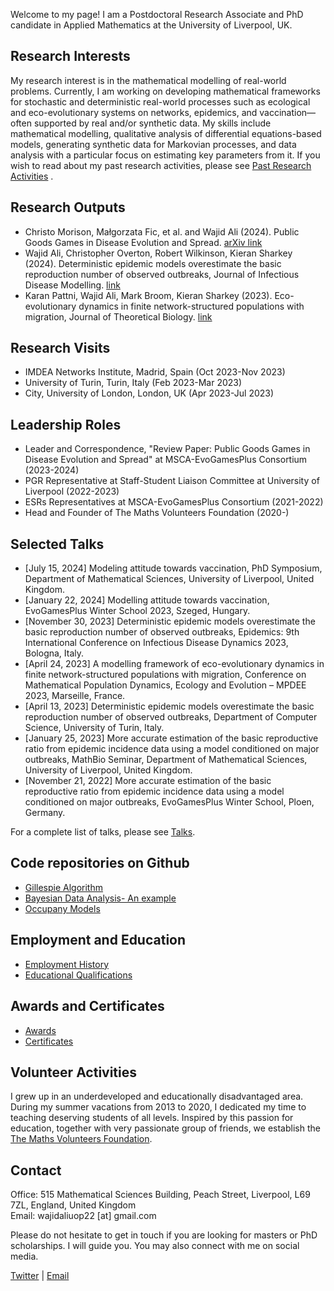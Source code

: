 Welcome to my page!  I am a Postdoctoral Research Associate and PhD candidate in Applied Mathematics at the University of Liverpool, UK.

## Research Interests

My research interest is in the mathematical modelling of real-world problems. Currently, I am working on developing mathematical frameworks for stochastic and deterministic real-world processes such as ecological and eco-evolutionary systems on networks, epidemics, and vaccination—often supported by real and/or synthetic data. My skills include mathematical modelling, qualitative analysis of differential equations-based models, generating synthetic data for Markovian processes, and data analysis with a particular focus on estimating key parameters from it. If you wish to read about my past research activities, please see [Past Research Activities](past_research_activities.md) .

## Research Outputs

- Christo Morison, Małgorzata Fic, et al. and Wajid Ali (2024). Public Goods Games in Disease Evolution and Spread. [arXiv link](https://arxiv.org/abs/2402.17842)
- Wajid Ali, Christopher Overton, Robert Wilkinson, Kieran Sharkey (2024). Deterministic epidemic models overestimate the basic reproduction number of observed outbreaks, Journal of Infectious Disease Modelling. [link](https://www.sciencedirect.com/science/article/pii/S2468042724000277)
- Karan Pattni, Wajid Ali, Mark Broom, Kieran Sharkey (2023). Eco-evolutionary dynamics in finite network-structured populations with migration, Journal of Theoretical Biology. [link](https://www.sciencedirect.com/science/article/pii/S0022519323001844?via%3Dihub)

## Research Visits

- IMDEA Networks Institute, Madrid, Spain (Oct 2023-Nov 2023)
- University of Turin, Turin, Italy (Feb 2023-Mar 2023)
- City, University of London, London, UK (Apr 2023-Jul 2023)

## Leadership Roles

- Leader and Correspondence, "Review Paper: Public Goods Games in Disease Evolution and Spread" at MSCA-EvoGamesPlus Consortium (2023-2024)
- PGR Representative at Staff-Student Liaison Committee at University of Liverpool (2022-2023)
- ESRs Representatives at MSCA-EvoGamesPlus Consortium (2021-2022)
- Head and Founder of The Maths Volunteers Foundation (2020-)

## Selected Talks

- [July 15, 2024] Modeling attitude towards vaccination, PhD Symposium, Department of Mathematical Sciences, University of Liverpool, United Kingdom.
- [January 22, 2024] Modelling attitude towards vaccination, EvoGamesPlus Winter School 2023, Szeged, Hungary.
- [November 30, 2023] Deterministic epidemic models overestimate the basic reproduction number of observed outbreaks, Epidemics: 9th International Conference on Infectious Disease Dynamics 2023, Bologna, Italy.
- [April 24, 2023] A modelling framework of eco-evolutionary dynamics in finite network-structured populations with migration, Conference on Mathematical Population Dynamics, Ecology and Evolution – MPDEE 2023, Marseille, France.
- [April 13, 2023] Deterministic epidemic models overestimate the basic reproduction number of observed outbreaks, Department of Computer Science, University of Turin, Italy.
- [January 25, 2023] More accurate estimation of the basic reproductive ratio from epidemic incidence data using a model conditioned on major outbreaks, MathBio Seminar, Department of Mathematical Sciences, University of Liverpool, United Kingdom.
- [November 21, 2022] More accurate estimation of the basic reproductive ratio from epidemic incidence data using a model conditioned on major outbreaks, EvoGamesPlus Winter School, Ploen, Germany.

For a complete list of talks, please see [Talks](talks.md).

##  Code repositories on Github
- [Gillespie Algorithm](https://github.com/wajidali30)
- [Bayesian Data Analysis- An example](https://github.com/wajidali30)
- [Occupany Models](https://github.com/wajidali30)

## Employment and Education

- [Employment History](employment_education.md)
- [Educational Qualifications](employment_education.md)

## Awards and Certificates

- [Awards](awards_certificates.md)
- [Certificates](awards_certificates.md)

## Volunteer Activities
I grew up in an underdeveloped and educationally disadvantaged area. During my summer vacations from 2013 to 2020, I dedicated my time to teaching deserving students of all levels. Inspired by this passion for education, together with very passionate group of  friends, we establish the [The Maths Volunteers Foundation](https://sites.google.com/view/mathsvolunteers/home).

## Contact

Office: 515 Mathematical Sciences Building, Peach Street, Liverpool, L69 7ZL, England, United Kingdom  
Email: wajidaliuop22 [at] gmail.com  

Please do not hesitate to get in touch if you are looking for masters or PhD scholarships. I will guide you. You may also connect with me on social media.

[Twitter](https://x.com/wajid_k1) | [Email](mailto:wajidaliuop22@gmail.com)
